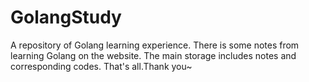 # GolangStudy
A repository of Golang learning experience.
There is some notes from learning Golang on the website.
The main storage includes notes and corresponding codes.
That's all.Thank you~
